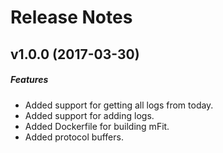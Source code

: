 # Release Notes

## v1.0.0 (2017-03-30)
##### Features
- Added support for getting all logs from today.
- Added support for adding logs.
- Added Dockerfile for building mFit.
- Added protocol buffers.
